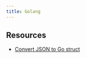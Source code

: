 ```yaml
---
title: Golang
---
```


## Resources

- [Convert JSON to Go struct](https://mholt.github.io/json-to-go/)
